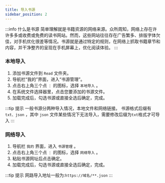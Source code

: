 ```yaml
---
title: 导入书源
sidebar_position: 2
---
```


:::info 什么是书源
简单理解就是书籍资源的网络来源。众所周知，网络上存在许许多多或收费或免费的读书网站。然而，这些网站往往存在广告繁多、排版字体欠佳，对手机优化很差等情况。书源就是通过特定的规则，在网络上抓取书籍章节和内容，并干净整齐的呈现在手机屏幕上，优化阅读体验。
:::

### 本地导入

1. 添加书源文件到 `Read` 文件夹。
2. 导航栏“我的”界面，进入“书源管理”。
3. 点击右上角三个点 `⋮` 的图标，选择 `本地导入` 。
4. 在系统文件选择器里，点击您要添加的书源文件。
5. 加载完成后，勾选书源或直接全选后确定，完成。

:::tip 提示
一般书源分两种导入情况，本地文件和网络链接。
书源格式后缀有 `txt、json` ，其中 `json` 文件某些情况下无法导入，需要修改后缀为`txt`格式才可导入
:::

### 网络导入

1. 导航栏 `我的` 界面，进入 `书源管理` 。
2. 点击右上角三个点 `⋮` 的图标，选择 `网络导入` 。
3. 粘贴书源网址后点击确定。
4. 加载完成后，勾选书源或直接全选后确定，完成。

:::tip 提示
网路导入地址一般为:`https://域名/**.json`
:::
